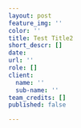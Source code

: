 ```yaml
---
layout: post
feature_img: ''
color: ''
title: Test Title2
short_descr: []
date: 
url: ''
role: []
client:
  name: ''
  sub-name: ''
team_credits: []
published: false

---
```


